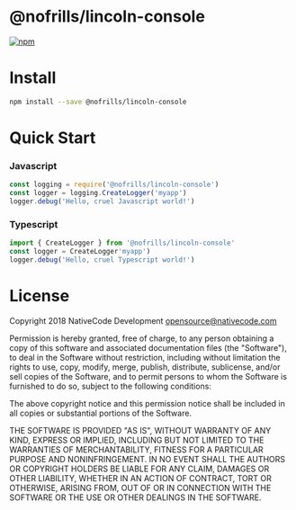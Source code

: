 # @nofrills/lincoln-console

[![npm](https://img.shields.io/npm/v/@nofrills/lincoln-console.svg?style=flat-square)](https://www.npmjs.com/package/@nofrills/lincoln-console)

# Install

```bash
npm install --save @nofrills/lincoln-console
```

# Quick Start

### Javascript

```javascript
const logging = require('@nofrills/lincoln-console')
const logger = logging.CreateLogger('myapp')
logger.debug('Hello, cruel Javascript world!')
```

### Typescript

```typescript
import { CreateLogger } from '@nofrills/lincoln-console'
const logger = CreateLogger'myapp')
logger.debug('Hello, cruel Typescript world!')
```

# License
Copyright 2018 NativeCode Development <opensource@nativecode.com>

Permission is hereby granted, free of charge, to any person obtaining a copy of this software and associated
documentation files (the "Software"), to deal in the Software without restriction, including without
limitation the rights to use, copy, modify, merge, publish, distribute, sublicense, and/or sell copies of the
Software, and to permit persons to whom the Software is furnished to do so, subject to the following
conditions:

The above copyright notice and this permission notice shall be included in all copies or substantial portions
of the Software.

THE SOFTWARE IS PROVIDED "AS IS", WITHOUT WARRANTY OF ANY KIND, EXPRESS OR IMPLIED, INCLUDING BUT NOT LIMITED
TO THE WARRANTIES OF MERCHANTABILITY, FITNESS FOR A PARTICULAR PURPOSE AND NONINFRINGEMENT. IN NO EVENT SHALL
THE AUTHORS OR COPYRIGHT HOLDERS BE LIABLE FOR ANY CLAIM, DAMAGES OR OTHER LIABILITY, WHETHER IN AN ACTION OF
CONTRACT, TORT OR OTHERWISE, ARISING FROM, OUT OF OR IN CONNECTION WITH THE SOFTWARE OR THE USE OR OTHER
DEALINGS IN THE SOFTWARE.
